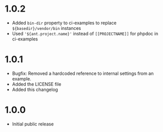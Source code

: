 # 1.0.2

* Added `bin-dir` property to ci-examples to replace `${basedir}/vendor/bin` instances
* Used `'${ant.project.name}'` instead of `[[PROJECTNAME]]` for phpdoc in ci-examples

# 1.0.1

* Bugfix: Removed a hardcoded reference to internal settings from an example.
* Added the LICENSE file
* Added this changelog

# 1.0.0

* Initial public release
